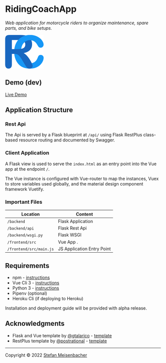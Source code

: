 # RidingCoachApp 
_Web application for motorcycle riders to organize maintenance, spare parts, and bike setups._

![RidingCoach Logo](/frontend/public/favicon.svg "RidingCoach Logo")

## Demo (dev)

[Live Demo](https://riding-coach-demo.herokuapp.com/)

## Application Structure

### Rest Api

The Api is served by a Flask blueprint at `/api/` using Flask RestPlus class-based resource routing and documented by Swagger.

### Client Application

A Flask view is used to serve the `index.html` as an entry point into the Vue app at the endpoint `/`.

The Vue instance is configured with Vue-router to map the instances, Vuex to store variables used globally, and the material design component framework Vuetify.

### Important Files

| Location                 |  Content                                   |
|--------------------------|--------------------------------------------|
| `/backend`               | Flask Application                          |
| `/backend/api`           | Flask Rest Api                             |
| `/backend/wsgi.py`       | Flask WSGI                                 |
| `/frontend/src`          | Vue App .                                  |
| `/frontend/src/main.js`  | JS Application Entry Point                 |

## Requirements
* npm - [instructions](https://www.npmjs.com/get-npm)
* Vue Cli 3 - [instructions](https://cli.vuejs.org/guide/installation.html)
* Python 3 - [instructions](https://www.python.org/downloads/)
* Pipenv (optional)
* Heroku Cli (if deploying to Heroku)

Installation and deployment guide will be provided with alpha release.

## Acknowledgments

* Flask and Vue template by [@gtalarico](https://github.com/gtalarico) - [template](https://github.com/gtalarico/flask-vuejs-template)
* RestPlus template by [@postrational](https://github.com/postrational) - [template](https://github.com/postrational/rest_api_demo)

_________________
Copyright © 2022 [Stefan Meisenbacher](https://github.com/SMEISEN)
